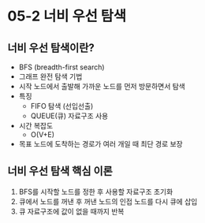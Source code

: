 # 05-2 너비 우선 탐색
## 너비 우선 탐색이란?
- BFS (breadth-first search)
- 그래프 완전 탐색 기법
- 시작 노드에서 출발해 가까운 노드를 먼저 방문하면서 탐색
- 특징
  - FIFO 탐색 (선입선출)
  - QUEUE(큐) 자료구조 사용
- 시간 복잡도
  - O(V+E)
- 목표 노드에 도착하는 경로가 여러 개일 때 최단 경로 보장
## 너비 우선 탐색 핵심 이론
1. BFS를 시작할 노드를 정한 후 사용할 자료구조 초기화
2. 큐에서 노드를 꺼낸 후 꺼낸 노드의 인접 노드를 다시 큐에 삽입
3. 큐 자료구조에 값이 없을 때까지 반복
